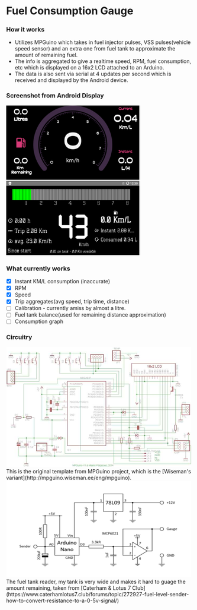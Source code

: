 # Fuel Consumption Gauge

### How it works
 - Utilizes MPGuino which takes in fuel injector pulses, VSS pulses(vehicle speed sensor) and an extra one from 
fuel tank to approximate the amount of remaining fuel.
 - The info is aggregated to give a realtime speed, RPM, fuel consumption, etc which is displayed on a 16x2 LCD
attached to an Arduino.
 - The data is also sent via serial at 4 updates per second which is received and displayed by the Android device.

### Screenshot from Android Display
<img src="/images/guage.png" width="360" height="200" alt="Screenshot from Android with guage"/> &nbsp; <img src="/images/linear.png" width="360" height="200" alt="Screenshot from Android with linear RPM and detailed trip info"/>

### What currently works
- [x] Instant KM/L consumption (inaccurate)
- [x] RPM
- [x] Speed
- [x] Trip aggregates(avg speed, trip time, distance)
- [ ] Calibration - currently amiss by almost a litre.
- [ ] Fuel tank balance(used for remaining distance approximation)
- [ ] Consumption graph 

### Circuitry
<img src="/images/t2_schematic_v16.jpg" width="500" height="323" alt="The circuit"/>
This is the original template from MPGuino project, which is the [Wiseman's variant](http://mpguino.wiseman.ee/eng/mpguino). 

<img src="/images/level_sender.png" width="500" height="260" alt="The circuit"/>
The fuel tank reader, my tank is very wide and makes it hard to guage the amount remaining, taken from [Caterham & Lotus 7 Club](https://www.caterhamlotus7.club/forums/topic/272927-fuel-level-sender-how-to-convert-resistance-to-a-0-5v-signal/)

